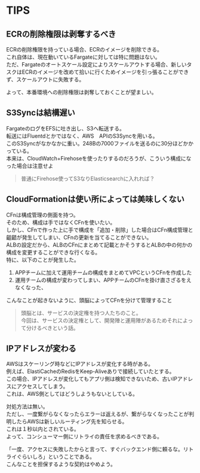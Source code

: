 # TIPS

## ECRの削除権限は剥奪するべき

ECRの削除権限を持っている場合、ECRのイメージを削除できる。  
これ自体は、現在動いているFargateに対しては特に問題はない。  
ただ、Fargateのオートスケール設定によりスケールアウトする場合、新しいタスクはECRのイメージを改めて拾いに行くためイメージを引っ張ることができず、スケールアウトに失敗する。

よって、本番環境への削除権限は剥奪しておくことが望ましい。

## S3Syncは結構遅い

FargateのログをEFSに吐き出し、S3へ転送する。  
転送にはFluentdとかではなく、AWS　APIのS3Syncを用いる。  
このS3Syncがなかなかに重い。248Bの7000ファイルを送るのに30分ほどかかっている。  
本来は、CloudWatch+Firehoseを使ったりするのだろうが、こういう構成になった場合は注意せよ

> 普通にFirehose使ってS3なりElasticsearchに入れれば？

## CloudFormationは使い所によっては美味しくない

CFnは構成管理の側面を持つ。  
そのため、構成は手ではなくCFnを使いたい。  
しかし、CFnで作った上に手で構成を「追加・削除」した場合はCFn構成管理と齟齬が発生してしまい、CFnの更新を当てることができない。  
ALBの設定だから、ALBのCFnにまとめて記載とかそうするとALBの中の何かの構成を変更することができな行くなる。  
特に、以下のことが発生した。

1. APPチームに加えて運用チームの構成をまとめてVPCというCFnを作成した
2. 運用チームの構成が変わってしまい、APPチームのCFnを掛け直さざるをえなくなった、

こんなことが起きないように、頭脳によってCFnを分けて管理すること

> 頭脳とは、サービスの決定権を持つ人たちのこと。  
> 今回は、サービスの決定権として、開発陣と運用陣があるためそれによって分けるべきという話。

## IPアドレスが変わる

AWSはスケーリング時などにIPアドレスが変化する時がある。  
例えば、ElastiCacheのRedisをKeep-Aliveありで接続していたとする。  
この場合、IPアドレスが変化してもアプリ側は検知できないため、古いIPアドレスにアクセスしてしまう。  
これは、AWS側としてはどうしようもないとしている。  

対処方法は無い。  
ただし、一度繋がらなくなったらエラーは返えるが、繋がらなくなったことが判明したらAWSは新しいルーティング先を知らせる。  
これは１秒以内とされている。  
よって、コンシューマー側にリトライの責任を求めるべきである。

「一度、アクセスに失敗したからと言って、すぐバックエンド側に頼るな。リトライぐらいしろ」ということである。  
こんなことを担保するような契約はやめよう。
